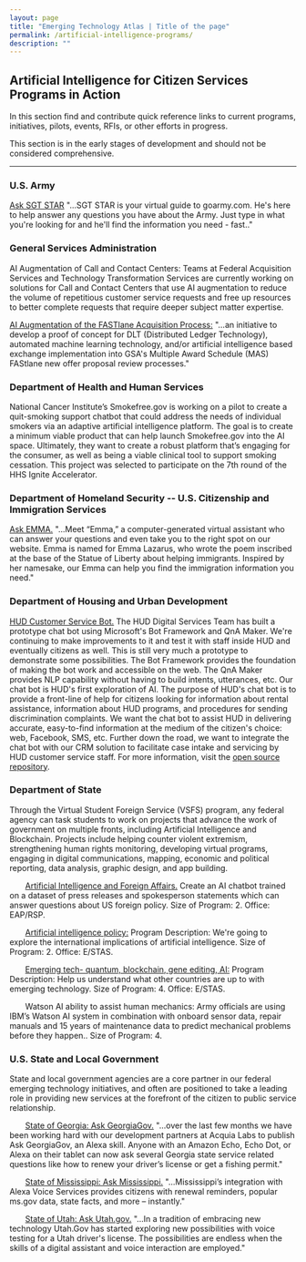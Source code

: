 ```yaml
---
layout: page
title: "Emerging Technology Atlas | Title of the page"
permalink: /artificial-intelligence-programs/
description: ""
---
```


## Artificial Intelligence for Citizen Services Programs in Action

<p> In this section find and contribute quick reference links to current programs, initiatives, pilots, events, RFIs, or other efforts in progress.</p>

<p> This section is in the early stages of development and should not be considered comprehensive.</p>

***

### U.S. Army
<a href="https://www.goarmy.com/ask-sgt-star.html">Ask SGT STAR</a> "...SGT STAR is your virtual guide to goarmy.com.  He's here to help answer any questions you have about the Army.  Just type in what you're looking for and he'll find the information you need - fast.."

### General Services Administration
AI Augmentation of Call and Contact Centers: Teams at Federal Acquisition Services and Technology Transformation Services are currently working on solutions for Call and Contact Centers that use AI augmentation to reduce the volume of repetitious customer service requests and free up resources to better complete requests that require deeper subject matter expertise. 

<a href="https://www.fbo.gov/index?s=opportunity&mode=form&tab=core&id=178e6faba980ab956fa595d968f0088a">AI Augmentation of the FASTlane Acquisition Process:</a> "...an initiative to develop a proof of concept for DLT (Distributed Ledger Technology), automated machine learning technology, and/or artificial intelligence based exchange implementation into GSA's Multiple Award Schedule (MAS) FAStlane new offer proposal review processes."

### Department of Health and Human Services
National Cancer Institute’s Smokefree.gov is working on a pilot to create a quit-smoking support chatbot that could address the needs of individual smokers via an adaptive artificial intelligence platform. The goal is to create a minimum viable product that can help launch Smokefree.gov into the AI space. Ultimately, they want to create a robust platform that’s engaging for the consumer, as well as being a viable clinical tool to support smoking cessation. This project was selected to participate on the 7th round of the HHS Ignite Accelerator.

### Department of Homeland Security -- U.S. Citizenship and Immigration Services 
<a href="https://www.uscis.gov/emma">Ask EMMA.</a> "...Meet “Emma,” a computer-generated virtual assistant who can answer your questions and even take you to the right spot on our website. Emma is named for Emma Lazarus, who wrote the poem inscribed at the base of the Statue of Liberty about helping immigrants. Inspired by her namesake, our Emma can help you find the immigration information you need."

### Department of Housing and Urban Development
<a href="https://hud-rental-assistance-bot.herokuapp.com/">HUD Customer Service Bot.</a> The HUD Digital Services Team has built a prototype chat bot using Microsoft's Bot Framework and QnA Maker. We're continuing to make improvements to it and test it with staff inside HUD and eventually citizens as well. This is still very much a prototype to demonstrate some possibilities. The Bot Framework provides the foundation of making the bot work and accessible on the web. The QnA Maker provides NLP capability without having to build intents, utterances, etc. Our chat bot is HUD's first exploration of AI. The purpose of HUD's chat bot is to provide a front-line of help for citizens looking for information about rental assistance, information about HUD programs, and procedures for sending discrimination complaints. We want the chat bot to assist HUD in delivering accurate, easy-to-find information at the medium of the citizen's choice: web, Facebook, SMS, etc. Further down the road, we want to integrate the chat bot with our CRM solution to facilitate case intake and servicing by HUD customer service staff. For more information, visit the <a href="https://github.com/HUD-Digital-Services/customer-service-bot">open source repository</a>. 

### Department of State
Through the Virtual Student Foreign Service (VSFS) program, any federal agency can task students to work on projects that advance the work of government on multiple fronts, including Artificial Intelligence and Blockchain. Projects include helping counter violent extremism, strengthening human rights monitoring, developing virtual programs, engaging in digital communications, mapping, economic and political reporting, data analysis, graphic design, and app building.

&nbsp;&nbsp;&nbsp;&nbsp;&nbsp;&nbsp; <a href="https://vsfs.state.gov/projects/view/128">Artificial Intelligence and Foreign Affairs.</a> Create an AI chatbot trained on a dataset of press releases and spokesperson statements which can answer questions about US foreign policy. Size of Program: 2. Office: EAP/RSP.

&nbsp;&nbsp;&nbsp;&nbsp;&nbsp;&nbsp; <a href="https://vsfs.state.gov/projects/view/668">Artificial intelligence policy:</a> 
Program Description: We're going to explore the international implications of artificial intelligence. Size of Program: 2.
Office: E/STAS.

&nbsp;&nbsp;&nbsp;&nbsp;&nbsp;&nbsp; <a href="https://vsfs.state.gov/projects/view/681">Emerging tech- quantum, blockchain, gene editing, AI:</a> 
Program Description: Help us understand what other countries are up to with emerging technology. Size of Program: 4.
Office: E/STAS.

&nbsp;&nbsp;&nbsp;&nbsp;&nbsp;&nbsp; Watson AI ability to assist human mechanics: Army officials are using IBM’s Watson AI system in combination with onboard sensor data, repair manuals and 15 years of maintenance data to predict mechanical problems before they happen.. Size of Program: 4.

### U.S. State and Local Government
State and local government agencies are a core partner in our federal emerging technology initiatives, and often are positioned to take a leading role in providing new services at the forefront of the citizen to public service relationship. 

&nbsp;&nbsp;&nbsp;&nbsp;&nbsp;&nbsp; <a href="https://digitalservices.georgia.gov/blog/2017-10-11/state-georgia-launches-its-first-alexa-skill-ask-georgiagov?utm_content=bufferab562&utm_medium=social&utm_source=linkedin.com&utm_campaign=buffer">State of Georgia: Ask GeorgiaGov.</a> "...over the last few months we have been working hard with our development partners at Acquia Labs to publish Ask GeorgiaGov, an Alexa skill. Anyone with an Amazon Echo, Echo Dot, or Alexa on their tablet can now ask several Georgia state service related questions like how to renew your driver’s license or get a fishing permit."

&nbsp;&nbsp;&nbsp;&nbsp;&nbsp;&nbsp; <a href="https://www.ms.gov/msi/myms/Home/AskAlexa">State of Mississippi: Ask Mississippi.</a> "...Mississippi’s integration with Alexa Voice Services provides citizens with renewal reminders, popular ms.gov data, state facts, and more – instantly."

&nbsp;&nbsp;&nbsp;&nbsp;&nbsp;&nbsp; <a href="https://www.utah.gov/digital/assistants-echo.html">State of Utah: Ask Utah.gov.</a> "...In a tradition of embracing new technology Utah.Gov has started exploring new possibilities with voice testing for a Utah driver's license. The possibilities are endless when the skills of a digital assistant and voice interaction are employed."



